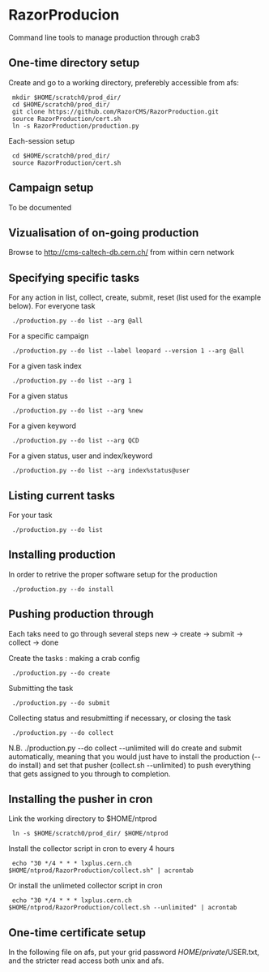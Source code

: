 RazorProducion
==============

Command line tools to manage production through crab3

One-time directory setup
--------------
Create and go to a working directory, preferebly accessible from afs:

     mkdir $HOME/scratch0/prod_dir/
     cd $HOME/scratch0/prod_dir/
     git clone https://github.com/RazorCMS/RazorProduction.git
     source RazorProduction/cert.sh
     ln -s RazorProduction/production.py 

Each-session setup

     cd $HOME/scratch0/prod_dir/
     source RazorProduction/cert.sh

Campaign setup
--------------
To be documented

Vizualisation of on-going production
--------------
Browse to http://cms-caltech-db.cern.ch/ from within cern network

Specifying specific tasks
--------------
For any action in list, collect, create, submit, reset (list used for the example below).
For everyone task

     ./production.py --do list --arg @all

For a specific campaign 

     ./production.py --do list --label leopard --version 1 --arg @all

For a given task index

     ./production.py --do list --arg 1

For a given status

     ./production.py --do list --arg %new

For a given keyword

     ./production.py --do list --arg QCD
 
For a given status, user and index/keyword

     ./production.py --do list --arg index%status@user

Listing current tasks
--------------
For your task

     ./production.py --do list

Installing production
--------------
In order to retrive the proper software setup for the production

     ./production.py --do install

Pushing production through
--------------
Each taks need to go through several steps
new -> create -> submit -> collect -> done

Create the tasks : making a crab config

     ./production.py --do create

Submitting the task

     ./production.py --do submit

Collecting status and resubmitting if necessary, or closing the task

     ./production.py --do collect

N.B. ./production.py --do collect --unlimited will do create and submit automatically, meaning that you would just have to install the production (--do install) and set that pusher (collect.sh --unlimited) to push everything that gets assigned to you through to completion.


Installing the pusher in cron
--------------
Link the working directory to $HOME/ntprod

     ln -s $HOME/scratch0/prod_dir/ $HOME/ntprod

Install the collector script in cron to every 4 hours

     echo "30 */4 * * * lxplus.cern.ch $HOME/ntprod/RazorProduction/collect.sh" | acrontab

Or install the unlimeted collector script in cron

     echo "30 */4 * * * lxplus.cern.ch $HOME/ntprod/RazorProduction/collect.sh --unlimited" | acrontab


One-time certificate setup
--------------
In the following file on afs, put your grid password $HOME/private/$USER.txt, and the stricter read access both unix and afs.

